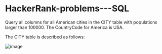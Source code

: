 # HackerRank-problems---SQL

Query all columns for all American cities in the CITY table with populations larger than 100000. The CountryCode for America is USA.

The CITY table is described as follows:

![image](https://user-images.githubusercontent.com/66794160/224451872-daced375-5086-4661-81ac-2363742cc92f.png)

